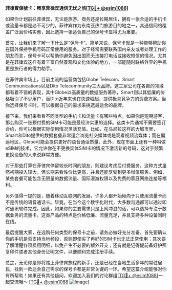 **菲律賓保號卡：畅享菲律宾通信无忧之旅[[TG💪+ @esim1088](https://t.me/s/esim1088)]**

如果你计划前往菲律宾，无论是旅游、商务还是长期居住，拥有一张合适的手机卡或流量卡都是必不可少的。菲律宾作为东南亚热门旅游目的地之一，其通信网络覆盖广泛且价格实惠，因此选择一张适合自己的保号卡显得尤为重要。

首先，让我们来了解一下什么是“保号卡”。简单来说，保号卡就是一种能够帮助你在国外保持手机号码正常使用的服务。对于经常需要联系国内亲友或者处理工作的朋友而言，保号卡可以帮助你避免因出国而无法接打电话或接收短信的情况。尤其是在菲律宾这样有着丰富自然景观和文化体验的地方，一部能随时联络外界的手机更是旅行者的得力助手。

在菲律宾市场上，目前主流的运营商包括Globe Telecom、Smart Communications以及Dito Telecommunity三大品牌。这三家公司在各自的领域都有着不错的表现，其中Globe以高质量的数据服务著称，Smart则以其低廉的价格吸引了不少用户，而Dito近年来也在快速崛起，提供极具竞争力的资费方案。当你选择保号卡时，可以根据自己的需求来挑选最适合的品牌。

接下来，我们来看看不同类型的手机卡和流量卡有哪些特点。如果你是短期游客，那么购买一张预付费的SIM卡可能是最经济实惠的选择。这类卡片通常不需要签订合约，你可以根据实际使用情况灵活充值。比如，在马尼拉这样的大城市里，Smart和Dito提供的数据套餐非常适合浏览社交媒体或是观看视频流媒体；而在偏远地区，Globe可能会提供更好的语音通话质量。此外，现在市面上还有一种叫做eSIM的技术，它允许你在不更换实体SIM卡的情况下激活新的号码，这对于频繁更换设备的人来说非常方便。

对于那些打算在菲律宾停留较长时间的朋友，则建议考虑后付费服务。这种方式虽然初期投入较大，但长期来看性价比更高，并且还能享受到更多增值服务。例如，某些套餐可能包含无限量的数据流量、国际漫游权限以及免费的家庭网络连接等福利。

另外值得一提的是，随着移动互联网的发展，许多人都开始倾向于只使用流量卡而不是传统的语音通话卡。毕竟，在当今这个数字化时代，大多数沟通都可以通过即时通讯软件完成。因此，如果你的主要需求只是上网冲浪的话，可以选择专注于数据业务的流量卡。这类产品的特点是价格低廉、流量充足，并且支持多种设备同时在线。

最后提醒大家，在选购任何类型的保号卡之前，请务必做好充分准备。首先要确认你的手机是否支持当地频段，否则即使买了再好的SIM卡也无法正常使用；其次要了解清楚各项费用明细，以免产生不必要的额外开支；还有就是记得提前备好护照复印件或者其他身份证明文件，以便顺利完成注册手续。

总之，无论你是即将踏上菲律宾旅程的新手，还是已经在当地生活多年的常驻居民，找到一款适合自己需求的保号卡都是非常关键的一环。希望这篇介绍能够对你有所帮助！如果还有其他疑问，欢迎加入我们的讨论群组[[TG💪+ @esim1088](https://t.me/s/esim1088)]一起交流哦～ [[TG💪+ @esim1088](https://t.me/s/esim1088) ![Image](https://i.postimg.cc/4NQfJmqS/Snipaste-2025-05-13-00-14-12.png)]